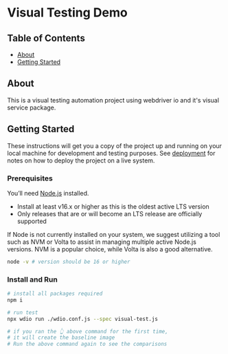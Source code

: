 # Visual Testing Demo

## Table of Contents

- [About](#about)
- [Getting Started](#getting_started)

## About <a name = "about"></a>

This is a visual testing automation project using webdriver io and it's visual service package.

## Getting Started <a name = "getting_started"></a>

These instructions will get you a copy of the project up and running on your local machine for development and testing purposes. See [deployment](#deployment) for notes on how to deploy the project on a live system.

### Prerequisites

You’ll need [Node.js](https://nodejs.org/en) installed.

- Install at least v16.x or higher as this is the oldest active LTS version
- Only releases that are or will become an LTS release are officially supported

If Node is not currently installed on your system, we suggest utilizing a tool such as NVM or Volta to assist in managing multiple active Node.js versions. NVM is a popular choice, while Volta is also a good alternative.

```sh
node -v # version should be 16 or higher
```

### Install and Run

```sh
# install all packages required
npm i

# run test
npx wdio run ./wdio.conf.js --spec visual-test.js

# if you ran the 👆 above command for the first time,
# it will create the baseline image
# Run the above command again to see the comparisons
```
